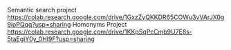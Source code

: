 Semantic search project
https://colab.research.google.com/drive/1GxzZyQKKDR65COWu3vVArJX0g9ioPQqq?usp=sharing
Homonyms Project
https://colab.research.google.com/drive/1KKpSqPcCmb9U7E8s-5taEgiY0y_0HI9F?usp=sharing
